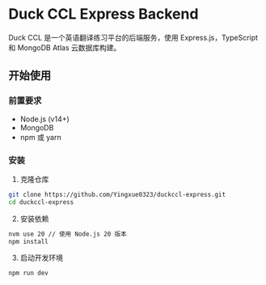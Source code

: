 # Duck CCL Express Backend

Duck CCL 是一个英语翻译练习平台的后端服务，使用 Express.js，TypeScript 和 MongoDB Atlas 云数据库构建。

## 开始使用

### 前置要求

- Node.js (v14+)
- MongoDB
- npm 或 yarn

### 安装

1. 克隆仓库
```bash
git clone https://github.com/Yingxue0323/duckccl-express.git
cd duckccl-express
```
2. 安装依赖
```bash
nvm use 20 // 使用 Node.js 20 版本
npm install
```
3. 启动开发环境
```bash
npm run dev
```
